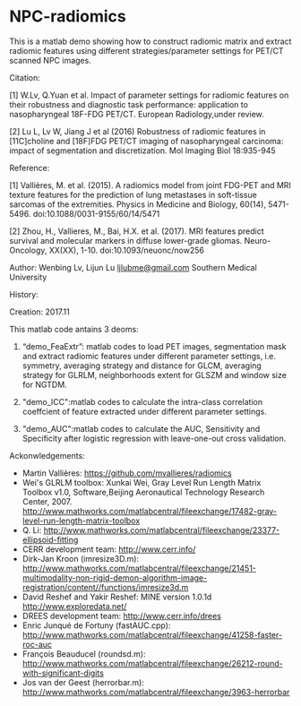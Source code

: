# NPC-radiomics
This is a matlab demo showing how to construct radiomic matrix and extract radiomic features using different strategies/parameter 
settings for PET/CT scanned NPC images. 

Citation: 

[1] W.Lv, Q.Yuan et al. Impact of parameter settings for radiomic features on their robustness and diagnostic task performance: application to nasopharyngeal 18F-FDG PET/CT. European Radiology,under review.

[2] Lu L, Lv W, Jiang J et al (2016) Robustness of radiomic features in [11C]choline and [18F]FDG PET/CT imaging of nasopharyngeal carcinoma: impact of segmentation and discretization. Mol Imaging Biol 18:935-945

Reference:

[1] Vallières, M. et al. (2015). A radiomics model from joint FDG-PET and MRI texture features for the prediction of lung metastases in soft-tissue sarcomas of the extremities. Physics in Medicine and Biology, 60(14), 5471-5496. doi:10.1088/0031-9155/60/14/5471

[2] Zhou, H., Vallieres, M., Bai, H.X. et al. (2017). MRI features predict survival and molecular markers in diffuse lower-grade gliomas. Neuro-Oncology, XX(XX), 1-10. doi:10.1093/neuonc/now256

Author: Wenbing Lv, Lijun Lu <ljlubme@gmail.com>
Southern Medical University

History:

Creation: 2017.11

This matlab code antains 3 deoms:

1. “demo_FeaExtr”: matlab codes to load PET images, segmentation mask and extract radiomic features under different parameter settings, i.e. symmetry, averaging strategy and distance for GLCM,  averaging strategy for GLRLM, neighborhoods extent for GLSZM and window size for NGTDM.

2. "demo_ICC":matlab codes to calculate the intra-class correlation coeffcient of feature extracted under different parameter settings.

3. "demo_AUC":matlab codes to calculate the AUC, Sensitivity and Specificity after logistic regression with leave-one-out cross validation.

Ackonwledgements:
- Martin Vallières: https://github.com/mvallieres/radiomics
- Wei's GLRLM toolbox: Xunkai Wei, Gray Level Run Length Matrix Toolbox
  v1.0, Software,Beijing Aeronautical Technology Research Center, 2007.
  <http://www.mathworks.com/matlabcentral/fileexchange/17482-gray-level-run-length-matrix-toolbox>
- Q. Li: <http://www.mathworks.com/matlabcentral/fileexchange/23377-ellipsoid-fitting>
- CERR development team: <http://www.cerr.info/>
- Dirk-Jan Kroon (imresize3D.m): <http://www.mathworks.com/matlabcentral/fileexchange/21451-multimodality-non-rigid-demon-algorithm-image-registration/content//functions/imresize3d.m>
- David Reshef and Yakir Reshef: MINE version 1.0.1d <http://www.exploredata.net/> 
- DREES development team: <http://www.cerr.info/drees>
- Enric Junqué de Fortuny (fastAUC.cpp): <http://www.mathworks.com/matlabcentral/fileexchange/41258-faster-roc-auc>
- François Beauducel (roundsd.m): <http://www.mathworks.com/matlabcentral/fileexchange/26212-round-with-significant-digits>
- Jos van der Geest (herrorbar.m): <http://www.mathworks.com/matlabcentral/fileexchange/3963-herrorbar> 
